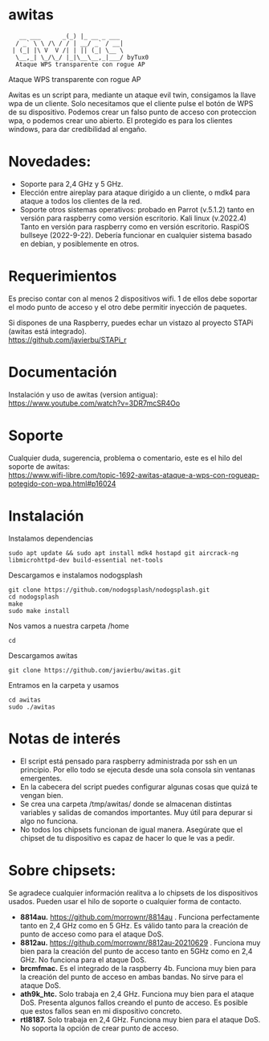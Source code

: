# awitas
```
   __ ___      _(_) |_ __ _ ___ 
  / _` \ \ /\ / / | __/ _` / __|
 | (_| |\ V  V /| | || (_| \__ \
  \__,_| \_/\_/ |_|\__\__,_|___/ byTux0
  Ataque WPS transparente con rogue AP   

```

Ataque WPS transparente con rogue AP 

Awitas es un script para, mediante un ataque evil twin, consigamos la llave wpa de un cliente. Solo necesitamos que el cliente pulse el botón de WPS de su dispositivo.
Podemos crear un falso punto de acceso con proteccion wpa, o podemos crear uno abierto.
El protegido es para los clientes windows, para dar credibilidad al engaño.

# Novedades:
- Soporte para 2,4 GHz y 5 GHz.
- Elección entre aireplay para ataque dirigido a un cliente, o mdk4 para ataque a todos los clientes de la red.
- Soporte otros sistemas operativos: probado en Parrot (v.5.1.2) tanto en versión para raspberry como versión escritorio. Kali linux (v.2022.4) Tanto en versión para raspberry como en versión escritorio. RaspiOS bullseye (2022-9-22). Debería funcionar en cualquier sistema basado en debian, y posiblemente en otros.

# Requerimientos
Es preciso contar con al menos 2 dispositivos wifi. 1 de ellos debe soportar el modo punto de acceso y el otro debe permitir inyección de paquetes.

 Si dispones de una Raspberry, puedes echar un vistazo al proyecto STAPi (awitas está integrado).<br>
 https://github.com/javierbu/STAPi_r

# Documentación

Instalación y uso de awitas (version antigua): <br>
https://www.youtube.com/watch?v=3DR7mcSR4Oo

# Soporte

Cualquier duda, sugerencia, problema o comentario, este es el hilo del soporte de awitas:<br>
https://www.wifi-libre.com/topic-1692-awitas-ataque-a-wps-con-rogueap-potegido-con-wpa.html#p16024

# Instalación

Instalamos dependencias
```
sudo apt update && sudo apt install mdk4 hostapd git aircrack-ng libmicrohttpd-dev build-essential net-tools
```

Descargamos e instalamos nodogsplash
```
git clone https://github.com/nodogsplash/nodogsplash.git
cd nodogsplash
make
sudo make install
```
Nos vamos a nuestra carpeta /home
```
cd

```

Descargamos awitas
```
git clone https://github.com/javierbu/awitas.git
```

Entramos en la carpeta y usamos
```
cd awitas
sudo ./awitas
```

# Notas de interés

- El script está pensado para raspberry administrada por ssh en un principio. Por ello todo se ejecuta desde una sola consola sin ventanas emergentes.
- En la cabecera del script puedes configurar algunas cosas que quizá te vengan bien.
- Se crea una carpeta /tmp/awitas/ donde se almacenan distintas variables y salidas de comandos importantes. Muy útil para depurar si algo no funciona.
- No todos los chipsets funcionan de igual manera. Asegúrate que el chipset de tu dispositivo es capaz de hacer lo que le vas a pedir.

# Sobre chipsets:

Se agradece cualquier información realitva a lo chipsets de los dispositivos usados. Pueden usar el hilo de soporte o cualquier forma de contacto.

- **8814au.** https://github.com/morrownr/8814au . Funciona perfectamente tanto en 2,4 GHz como en 5 GHz. Es válido tanto para la creación de punto de acceso como para el ataque DoS.
- **8812au.** https://github.com/morrownr/8812au-20210629 . Funciona muy bien para la creación del punto de acceso tanto en 5GHz como en 2,4 GHz. No funciona para el ataque DoS. 
- **brcmfmac.** Es el integrado de la raspberry 4b. Funciona muy bien para la creación del punto de acceso en ambas bandas. No sirve para el ataque DoS.
- **ath9k_htc.** Solo trabaja en 2,4 GHz. Funciona muy bien para el ataque DoS. Presenta algunos fallos creando el punto de acceso. Es posible que estos fallos sean en mi dispositivo concreto.
- **rtl8187.** Solo trabaja en 2,4 GHz. Funciona muy bien para el ataque DoS. No soporta la opción de crear punto de acceso.

   

